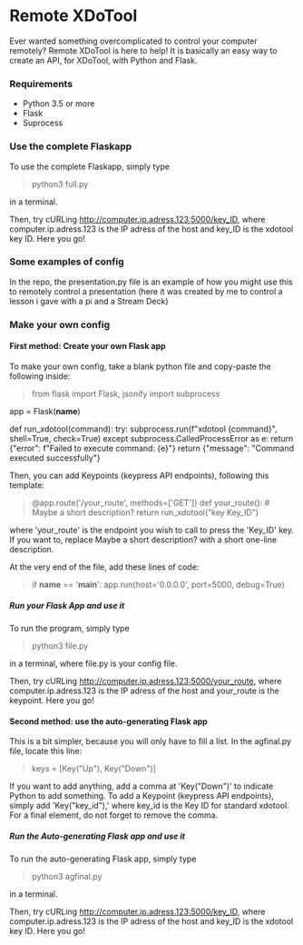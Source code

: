# Remote XDoTool
Ever wanted something overcomplicated to control your computer remotely? Remote XDoTool is here to help! It is basically an easy way to create an API, for XDoTool, with Python and Flask.
### Requirements
- Python 3.5 or more
- Flask
- Suprocess

### Use the complete Flaskapp
To use the complete Flaskapp, simply type

> python3 full.py

in a terminal.

Then, try cURLing http://computer.ip.adress.123:5000/key_ID, where computer.ip.adress.123 is the IP adress of the host and key_ID is the xdotool key ID. Here you go!

### Some examples of config
In the repo, the presentation.py file is an example of how you might use this to remotely control a presentation (here it was created by me to control a lesson i gave with a pi and a Stream Deck)
### Make your own config
#### First method: Create your own Flask app
To make your own config, take a blank python file and copy-paste the following inside:


>from flask import Flask, jsonify
>import subprocess
>
app = Flask(__name__)
>
def run_xdotool(command):
    try:
        subprocess.run(f"xdotool {command}", shell=True, check=True)
    except subprocess.CalledProcessError as e:
        return {"error": f"Failed to execute command: {e}"}
    return {"message": "Command executed successfully"}

Then, you can add Keypoints (keypress API endpoints), following this template:

>@app.route('/your_route', methods=['GET'])
def your_route():
    # Maybe a short description?
    return run_xdotool("key Key_ID")

where 'your_route' is the endpoint you wish to call to press the 'Key_ID' key. If you want to, replace Maybe a short description? with a short one-line description.

At the very end of the file, add these lines of code:

>if __name__ == '__main__':
    app.run(host='0.0.0.0', port=5000, debug=True)

##### Run your Flask App and use it
To run the program, simply type

>python3 file.py

in a terminal, where file.py is your config file.

Then, try cURLing http://computer.ip.adress.123:5000/your_route, where computer.ip.adress.123 is the IP adress of the host and your_route is the keypoint. Here you go!
#### Second method: use the auto-generating Flask app
This is a bit simpler, because you will only have to fill a list. In the agfinal.py file, locate this line:

>keys = [Key("Up"), Key("Down")]

If you want to add anything, add a comma at 'Key("Down")' to indicate Python to add something.
To add a Keypoint (keypress API endpoints), simply add 'Key("key_id"),' where key_id is the Key ID for standard xdotool. For a final element, do not forget to remove the comma. 
##### Run the Auto-generating Flask app and use it
To run the auto-generating Flask app, simply type

>python3 agfinal.py

in a terminal.

Then, try cURLing http://computer.ip.adress.123:5000/key_ID, where computer.ip.adress.123 is the IP adress of the host and key_ID is the xdotool key ID. Here you go!


